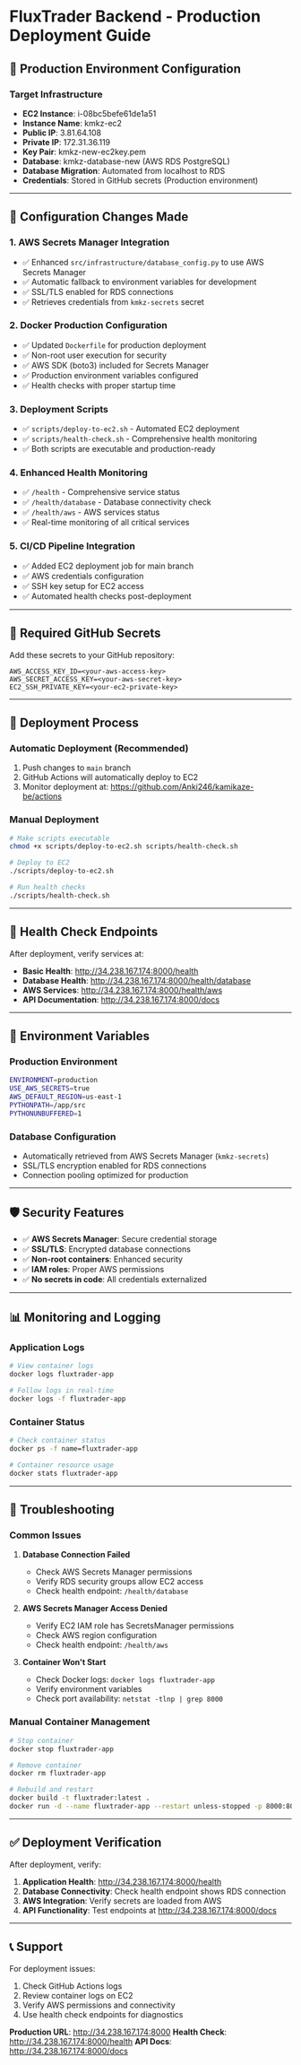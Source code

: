 # FluxTrader Backend - Production Deployment Guide

## 🚀 Production Environment Configuration

### **Target Infrastructure**
- **EC2 Instance**: i-08bc5befe61de1a51
- **Instance Name**: kmkz-ec2
- **Public IP**: 3.81.64.108
- **Private IP**: 172.31.36.119
- **Key Pair**: kmkz-new-ec2key.pem
- **Database**: kmkz-database-new (AWS RDS PostgreSQL)
- **Database Migration**: Automated from localhost to RDS
- **Credentials**: Stored in GitHub secrets (Production environment)

---

## 🔧 **Configuration Changes Made**

### **1. AWS Secrets Manager Integration**
- ✅ Enhanced `src/infrastructure/database_config.py` to use AWS Secrets Manager
- ✅ Automatic fallback to environment variables for development
- ✅ SSL/TLS enabled for RDS connections
- ✅ Retrieves credentials from `kmkz-secrets` secret

### **2. Docker Production Configuration**
- ✅ Updated `Dockerfile` for production deployment
- ✅ Non-root user execution for security
- ✅ AWS SDK (boto3) included for Secrets Manager
- ✅ Production environment variables configured
- ✅ Health checks with proper startup time

### **3. Deployment Scripts**
- ✅ `scripts/deploy-to-ec2.sh` - Automated EC2 deployment
- ✅ `scripts/health-check.sh` - Comprehensive health monitoring
- ✅ Both scripts are executable and production-ready

### **4. Enhanced Health Monitoring**
- ✅ `/health` - Comprehensive service status
- ✅ `/health/database` - Database connectivity check
- ✅ `/health/aws` - AWS services status
- ✅ Real-time monitoring of all critical services

### **5. CI/CD Pipeline Integration**
- ✅ Added EC2 deployment job for main branch
- ✅ AWS credentials configuration
- ✅ SSH key setup for EC2 access
- ✅ Automated health checks post-deployment

---

## 🔐 **Required GitHub Secrets**

Add these secrets to your GitHub repository:

```
AWS_ACCESS_KEY_ID=<your-aws-access-key>
AWS_SECRET_ACCESS_KEY=<your-aws-secret-key>
EC2_SSH_PRIVATE_KEY=<your-ec2-private-key>
```

---

## 🚀 **Deployment Process**

### **Automatic Deployment (Recommended)**
1. Push changes to `main` branch
2. GitHub Actions will automatically deploy to EC2
3. Monitor deployment at: https://github.com/Anki246/kamikaze-be/actions

### **Manual Deployment**
```bash
# Make scripts executable
chmod +x scripts/deploy-to-ec2.sh scripts/health-check.sh

# Deploy to EC2
./scripts/deploy-to-ec2.sh

# Run health checks
./scripts/health-check.sh
```

---

## 🏥 **Health Check Endpoints**

After deployment, verify services at:

- **Basic Health**: http://34.238.167.174:8000/health
- **Database Health**: http://34.238.167.174:8000/health/database
- **AWS Services**: http://34.238.167.174:8000/health/aws
- **API Documentation**: http://34.238.167.174:8000/docs

---

## 🔧 **Environment Variables**

### **Production Environment**
```bash
ENVIRONMENT=production
USE_AWS_SECRETS=true
AWS_DEFAULT_REGION=us-east-1
PYTHONPATH=/app/src
PYTHONUNBUFFERED=1
```

### **Database Configuration**
- Automatically retrieved from AWS Secrets Manager (`kmkz-secrets`)
- SSL/TLS encryption enabled for RDS connections
- Connection pooling optimized for production

---

## 🛡️ **Security Features**

- ✅ **AWS Secrets Manager**: Secure credential storage
- ✅ **SSL/TLS**: Encrypted database connections
- ✅ **Non-root containers**: Enhanced security
- ✅ **IAM roles**: Proper AWS permissions
- ✅ **No secrets in code**: All credentials externalized

---

## 📊 **Monitoring and Logging**

### **Application Logs**
```bash
# View container logs
docker logs fluxtrader-app

# Follow logs in real-time
docker logs -f fluxtrader-app
```

### **Container Status**
```bash
# Check container status
docker ps -f name=fluxtrader-app

# Container resource usage
docker stats fluxtrader-app
```

---

## 🔄 **Troubleshooting**

### **Common Issues**

1. **Database Connection Failed**
   - Check AWS Secrets Manager permissions
   - Verify RDS security groups allow EC2 access
   - Check health endpoint: `/health/database`

2. **AWS Secrets Manager Access Denied**
   - Verify EC2 IAM role has SecretsManager permissions
   - Check AWS region configuration
   - Check health endpoint: `/health/aws`

3. **Container Won't Start**
   - Check Docker logs: `docker logs fluxtrader-app`
   - Verify environment variables
   - Check port availability: `netstat -tlnp | grep 8000`

### **Manual Container Management**
```bash
# Stop container
docker stop fluxtrader-app

# Remove container
docker rm fluxtrader-app

# Rebuild and restart
docker build -t fluxtrader:latest .
docker run -d --name fluxtrader-app --restart unless-stopped -p 8000:8000 fluxtrader:latest
```

---

## ✅ **Deployment Verification**

After deployment, verify:

1. **Application Health**: http://34.238.167.174:8000/health
2. **Database Connectivity**: Check health endpoint shows RDS connection
3. **AWS Integration**: Verify secrets are loaded from AWS
4. **API Functionality**: Test endpoints at http://34.238.167.174:8000/docs

---

## 📞 **Support**

For deployment issues:
1. Check GitHub Actions logs
2. Review container logs on EC2
3. Verify AWS permissions and connectivity
4. Use health check endpoints for diagnostics

**Production URL**: http://34.238.167.174:8000
**Health Check**: http://34.238.167.174:8000/health
**API Docs**: http://34.238.167.174:8000/docs
